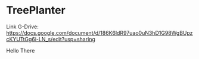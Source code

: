 # TreePlanter

Link G-Drive: https://docs.google.com/document/d/186K6ldR97uao0uN3hD1G98WgBUpzcKYUTtGg6i-LN_s/edit?usp=sharing


Hello There

